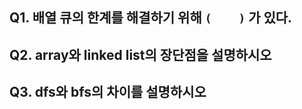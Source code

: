 ## Q1. 배열 큐의 한계를 해결하기 위해 `(    )` 가 있다.

## Q2. array와 linked list의 장단점을 설명하시오

## Q3. dfs와 bfs의 차이를 설명하시오
